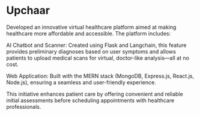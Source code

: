 # Upchaar
Developed an innovative virtual healthcare platform aimed at making healthcare more affordable and accessible. The platform includes:

AI Chatbot and Scanner: Created using Flask and Langchain, this feature provides preliminary diagnoses based on user symptoms and allows patients to upload medical scans for virtual, doctor-like analysis—all at no cost.

Web Application: Built with the MERN stack (MongoDB, Express.js, React.js, Node.js), ensuring a seamless and user-friendly experience.

This initiative enhances patient care by offering convenient and reliable initial assessments before scheduling appointments with healthcare professionals. 
